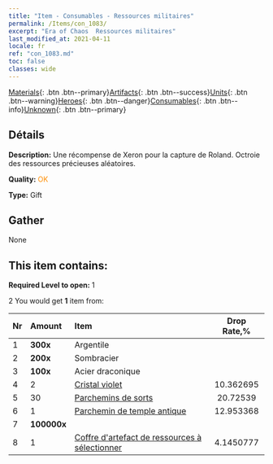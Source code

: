 ```yaml
---
title: "Item - Consumables - Ressources militaires"
permalink: /Items/con_1083/
excerpt: "Era of Chaos  Ressources militaires"
last_modified_at: 2021-04-11
locale: fr
ref: "con_1083.md"
toc: false
classes: wide
---
```

 [Materials](/fr/Items/){: .btn .btn--primary}[Artifacts](/fr/Items/Artifacts/){: .btn .btn--success}[Units](/fr/Items/Units/){: .btn .btn--warning}[Heroes](/fr/Items/Heroes/){: .btn .btn--danger}[Consumables](/fr/Items/Consumables/){: .btn .btn--info}[Unknown](/fr/Items/Unknown/){: .btn .btn--primary}

## Détails
 **Description:** Une récompense de Xeron pour la capture de Roland. Octroie des ressources précieuses aléatoires.

 **Quality:** <span style="color: #FF8C00">OK</span>

 **Type:** Gift

## Gather

  None

## This item contains:

 **Required Level to open:** 1

 2 You would get **1** item  from:

  | Nr | Amount |     Item    | Drop Rate,% |
  |:---|:-------|:------------|:---------:|
  | 1 |  **300x** | Argentile |  | 12.953368 | 
  | 2 |  **200x** | Sombracier |  | 15.544042 | 
  | 3 |  **100x** | Acier draconique |  | 12.953368 | 
  | 4 | 2 | [Cristal violet](/fr/Items/con_720/) | 10.362695 | 
  | 5 | 30 | [Parchemins de sorts](/fr/Items/con_694/) | 20.72539 | 
  | 6 | 1 | [Parchemin de temple antique](/fr/Items/con_697/) | 12.953368 | 
  | 7 |  **100000x** | <i class="fas fa-coins"/> |  | 10.362695 | 
  | 8 | 1 | [Coffre d'artefact de ressources à sélectionner](/fr/Items/con_1084/) | 4.1450777 | 
